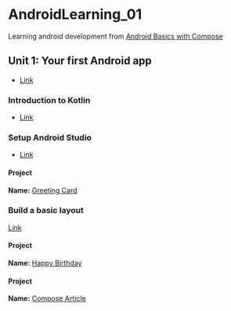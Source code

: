 # AndroidLearning_01

Learning android development from [Android Basics with Compose](https://developer.android.com/courses/android-basics-compose/course)

## Unit 1: Your first Android app

- [Link](https://developer.android.com/courses/android-basics-compose/unit-1)

### Introduction to Kotlin
 
- [Link](https://developer.android.com/courses/pathways/android-basics-compose-unit-1-pathway-1)

### Setup Android Studio

- [Link](https://developer.android.com/courses/pathways/android-basics-compose-unit-1-pathway-2)

#### Project

**Name:** [Greeting Card](./GreetingCard/)

### Build a basic layout

[Link](https://developer.android.com/courses/pathways/android-basics-compose-unit-1-pathway-3)

#### Project

**Name:** [Happy Birthday](./HappyBirthday/)


#### Project

**Name:** [Compose Article](./ComposeArticle/)